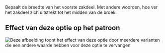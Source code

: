 Bepaalt de breedte van het voorste zakdeel. Met andere woorden, hoe ver het zakdeel zich uitstrekt tot het midden van de broek.

## Effect van deze optie op het patroon

![Deze afbeelding toont het effect van deze optie door meerdere varianten die een andere waarde hebben voor deze optie te vervangen](charlie_frontpocketwidth_sample.svg "Effect van deze optie op het patroon")
